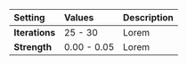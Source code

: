 | Setting        | Values      | Description |
| :------------- | :---------- | :---------- |
| **Iterations** | 25 - 30     | Lorem |
| **Strength**   | 0.00 - 0.05 | Lorem |
